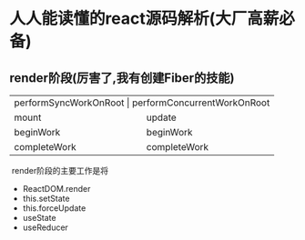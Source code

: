 # 人人能读懂的react源码解析(大厂高薪必备)

## render阶段(厉害了,我有创建Fiber的技能)

<table>
	<tr>
	    <td colspan="2">performSyncWorkOnRoot | performConcurrentWorkOnRoot</td>
	</tr>
	<tr>
	    <td>mount</td>
	    <td>update</td>
	</tr>
	<tr>
	    <td>beginWork</td>
	    <td>beginWork</td>
	</tr>
	<tr>
	    <td>completeWork</td>
	    <td>completeWork</td>
	</tr>
</table>

​	render阶段的主要工作是将



- ReactDOM.render
- this.setState
- this.forceUpdate
- useState
- useReducer